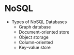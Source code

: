 # NoSQL

* Types of NoSQL Databases
  * Graph database
  * Document-oriented store
  * Object storage
  * Column-oriented
  * Key–value store
